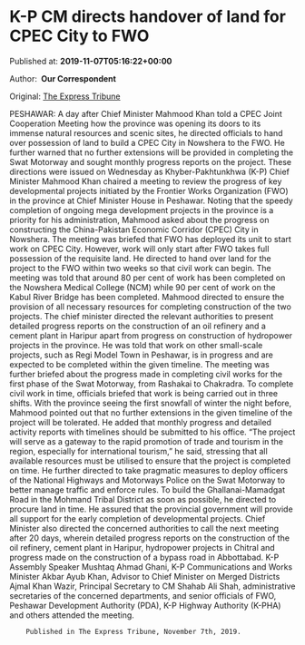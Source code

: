
# K-P CM directs handover of land for CPEC City to FWO

Published at: **2019-11-07T05:16:22+00:00**

Author: **​ Our Correspondent**

Original: [The Express Tribune](https://tribune.com.pk/story/2095004/1-k-p-cm-directs-handover-land-cpec-city-fwo/)

PESHAWAR: A day after Chief Minister Mahmood Khan told a CPEC Joint Cooperation Meeting how the province was opening its doors to its immense natural resources and scenic sites, he directed officials to hand over possession of land to build a CPEC City in Nowshera to the FWO.
He further warned that no further extensions will be provided in completing the Swat Motorway and sought monthly progress reports on the project.
These directions were issued on Wednesday as Khyber-Pakhtunkhwa (K-P) Chief Minister Mahmood Khan chaired a meeting to review the progress of key developmental projects initiated by the Frontier Works Organization (FWO) in the province at Chief Minister House in Peshawar.
Noting that the speedy completion of ongoing mega development projects in the province is a priority for his administration, Mahmood asked about the progress on constructing the China-Pakistan Economic Corridor (CPEC) City in Nowshera. The meeting was briefed that FWO has deployed its unit to start work on CPEC City. However, work will only start after FWO takes full possession of the requisite land.
He directed to hand over land for the project to the FWO within two weeks so that civil work can begin.
The meeting was told that around 80 per cent of work has been completed on the Nowshera Medical College (NCM) while 90 per cent of work on the Kabul River Bridge has been completed. Mahmood directed to ensure the provision of all necessary resources for completing construction of the two projects.
The chief minister directed the relevant authorities to present detailed progress reports on the construction of an oil refinery and a cement plant in Haripur apart from progress on construction of hydropower projects in the province.
He was told that work on other small-scale projects, such as Regi Model Town in Peshawar, is in progress and are expected to be completed within the given timeline.
The meeting was further briefed about the progress made in completing civil works for the first phase of the Swat Motorway, from Rashakai to Chakradra. To complete civil work in time, officials briefed that work is being carried out in three shifts.
With the province seeing the first snowfall of winter the night before, Mahmood pointed out that no further extensions in the given timeline of the project will be tolerated. He added that monthly progress and detailed activity reports with timelines should be submitted to his office.
“The project will serve as a gateway to the rapid promotion of trade and tourism in the region, especially for international tourism,” he said, stressing that all available resources must be utilised to ensure that the project is completed on time.
He further directed to take pragmatic measures to deploy officers of the National Highways and Motorways Police on the Swat Motorway to better manage traffic and enforce rules.
To build the Ghallanai-Mamadgat Road in the Mohmand Tribal District as soon as possible, he directed to procure land in time.
He assured that the provincial government will provide all support for the early completion of developmental projects.
Chief Minister also directed the concerned authorities to call the next meeting after 20 days, wherein detailed progress reports on the construction of the oil refinery, cement plant in Haripur, hydropower projects in Chitral and progress made on the construction of a bypass road in Abbottabad.
K-P Assembly Speaker Mushtaq Ahmad Ghani, K-P Communications and Works Minister Akbar Ayub Khan, Advisor to Chief Minister on Merged Districts Ajmal Khan Wazir, Principal Secretary to CM Shahab Ali Shah, administrative secretaries of the concerned departments, and senior officials of FWO, Peshawar Development Authority (PDA), K-P Highway Authority (K-PHA) and others attended the meeting.

        Published in The Express Tribune, November 7th, 2019.
      
